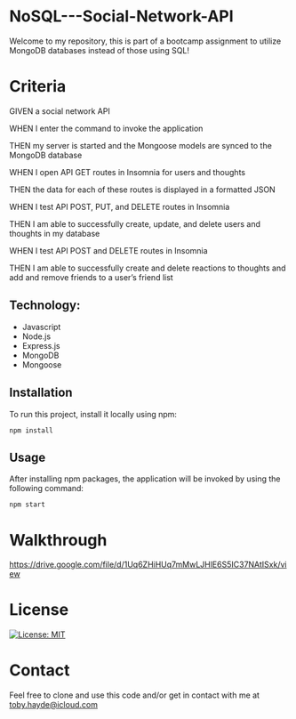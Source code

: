 # NoSQL---Social-Network-API
Welcome to my repository, this is part of a bootcamp assignment to utilize MongoDB databases instead of those using SQL!

# Criteria
GIVEN a social network API

WHEN I enter the command to invoke the application

THEN my server is started and the Mongoose models are synced to the MongoDB database

WHEN I open API GET routes in Insomnia for users and thoughts

THEN the data for each of these routes is displayed in a formatted JSON

WHEN I test API POST, PUT, and DELETE routes in Insomnia

THEN I am able to successfully create, update, and delete users and thoughts in my database

WHEN I test API POST and DELETE routes in Insomnia

THEN I am able to successfully create and delete reactions to thoughts and add and remove friends to a user’s friend list

## Technology:
- Javascript
- Node.js
- Express.js
- MongoDB
- Mongoose

## Installation
To run this project, install it locally using npm:

```
npm install
```

## Usage
After installing npm packages, the application will be invoked by using the following command:

```
npm start
```

# Walkthrough 
https://drive.google.com/file/d/1Uq6ZHiHUq7mMwLJHlE6S5IC37NAtISxk/view

# License
[![License: MIT](https://img.shields.io/badge/License-MIT-red.svg)](https://opensource.org/licenses/MIT)

# Contact
Feel free to clone and use this code and/or get in contact with me at toby.hayde@icloud.com
